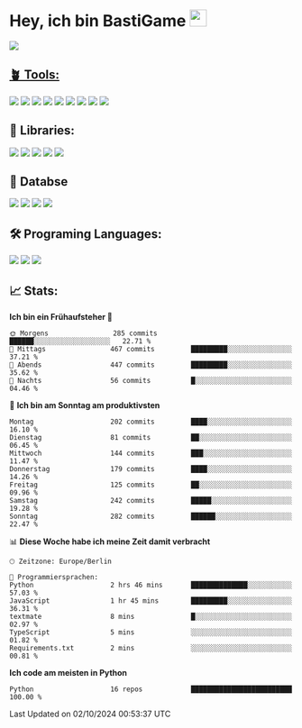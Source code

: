 # Hey, ich bin BastiGame <img src="https://raw.githubusercontent.com/MartinHeinz/MartinHeinz/master/wave.gif" width="30px">

<a href="https://discord.com/users/1018150165489668227"><img src="https://lanyard.cnrad.dev/api/1018150165489668227"><p/>

## 🪴 Tools:
[![](https://skillicons.dev/icons?i=discord)](https://discord.com/ "Discord")
[![](https://skillicons.dev/icons?i=bots)](https://discord.dev/ "Discord Bots")
[![](https://skillicons.dev/icons?i=pycharm)](https://jetbrains.com/pycharm/ "PyCharm")
[![](https://skillicons.dev/icons?i=webstorm)](https://jetbrains.com/webstorm/ "WebStorm")
[![](https://skillicons.dev/icons?i=vscode)](https://vscode.dev/ "VSC")
[![](https://skillicons.dev/icons?i=git)](https://git-scm.com/ "Git")
[![](https://skillicons.dev/icons?i=github)](https://github.com/ "GitHub")
[![](https://skillicons.dev/icons?i=notion)](https://www.notion.so "Notion")
[![](https://skillicons.dev/icons?i=figma)](https://www.figma.com "Figma")


## 🎉 Libraries:
[![](https://skillicons.dev/icons?i=fastapi)](https://fastapi.tiangolo.com/ "FastAPI")
[![](https://skillicons.dev/icons?i=flask)](https://flask.palletsprojects.com/en/3.0.x/ "Flask")
[![](https://skillicons.dev/icons?i=discordjs)](https://discord.js.org/ "DiscordJS")
[![](https://skillicons.dev/icons?i=nodejs)](https://nodejs.org/en "NodeJS")
[![](https://skillicons.dev/icons?i=npm)](https://www.npmjs.com/ "NPM")

## 💾 Databse
[![](https://skillicons.dev/icons?i=redis)](https://redis.io/de/ "Redis")
[![](https://skillicons.dev/icons?i=sqlite)](https://sqlite.org/ "SQLite")
[![](https://skillicons.dev/icons?i=postgresql)](https://postgresql.org/ "PostgreSQL")
[![](https://skillicons.dev/icons?i=mysql)](https://www.mysql.com/de/ "MySQL")


## 🛠️ Programing Languages:
[![](https://skillicons.dev/icons?i=py)](https://python.org/ "Python")
[![](https://skillicons.dev/icons?i=js)](https://de.wikipedia.org/wiki/JavaScript "JavaScript")
[![](https://skillicons.dev/icons?i=ts)](https://www.typescriptlang.org/ "TypeScript")


<!--## ⭐ Projekte:
[![Discord](https://img.shields.io/badge/Discord-%237289DA.svg?logo=discord&logoColor=white)](https://discord.gg/Hfjv2cCQ)
[![Twitch](https://img.shields.io/badge/Twitch-%239146FF.svg?logo=Twitch&logoColor=white)](https://www.twitch.tv/bastigametv)
[![FlashBot](https://img.shields.io/badge/FlashBot-%ff7e47.svg?logo=wechat&logoColor=white)](https://discord.com/application-directory/1111374314340626433)
[![FlashGlobal](https://img.shields.io/badge/FlashGlobal-%ff7e47.svg?logo=wechat&logoColor=white)](https://discord.com/application-directory/1169681232532099112)

-->

## 📈 Stats:
<!--START_SECTION:waka-->
**Ich bin ein Frühaufsteher 🐤** 

```text
🌞 Morgens                285 commits         ██████░░░░░░░░░░░░░░░░░░░   22.71 % 
🌆 Mittags                467 commits         █████████░░░░░░░░░░░░░░░░   37.21 % 
🌃 Abends                 447 commits         █████████░░░░░░░░░░░░░░░░   35.62 % 
🌙 Nachts                 56 commits          █░░░░░░░░░░░░░░░░░░░░░░░░   04.46 % 
```
📅 **Ich bin am Sonntag am produktivsten** 

```text
Montag                   202 commits         ████░░░░░░░░░░░░░░░░░░░░░   16.10 % 
Dienstag                 81 commits          ██░░░░░░░░░░░░░░░░░░░░░░░   06.45 % 
Mittwoch                 144 commits         ███░░░░░░░░░░░░░░░░░░░░░░   11.47 % 
Donnerstag               179 commits         ████░░░░░░░░░░░░░░░░░░░░░   14.26 % 
Freitag                  125 commits         ██░░░░░░░░░░░░░░░░░░░░░░░   09.96 % 
Samstag                  242 commits         █████░░░░░░░░░░░░░░░░░░░░   19.28 % 
Sonntag                  282 commits         ██████░░░░░░░░░░░░░░░░░░░   22.47 % 
```


📊 **Diese Woche habe ich meine Zeit damit verbracht** 

```text
🕑︎ Zeitzone: Europe/Berlin

💬 Programmiersprachen: 
Python                   2 hrs 46 mins       ██████████████░░░░░░░░░░░   57.03 % 
JavaScript               1 hr 45 mins        █████████░░░░░░░░░░░░░░░░   36.31 % 
textmate                 8 mins              █░░░░░░░░░░░░░░░░░░░░░░░░   02.97 % 
TypeScript               5 mins              ░░░░░░░░░░░░░░░░░░░░░░░░░   01.82 % 
Requirements.txt         2 mins              ░░░░░░░░░░░░░░░░░░░░░░░░░   00.81 % 
```

**Ich code am meisten in Python** 

```text
Python                   16 repos            █████████████████████████   100.00 % 
```




 Last Updated on 02/10/2024 00:53:37 UTC
<!--END_SECTION:waka-->
